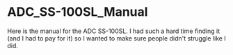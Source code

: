 # ADC_SS-100SL_Manual
Here is the manual for the ADC SS-100SL. I had such a hard time finding it (and I had to pay for it) so I wanted to make sure people didn't struggle like I did.
